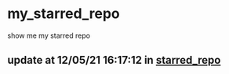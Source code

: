 # my_starred_repo
show me my starred repo

update at 12/05/21 16:17:12 in [starred_repo](./index.html)
---

